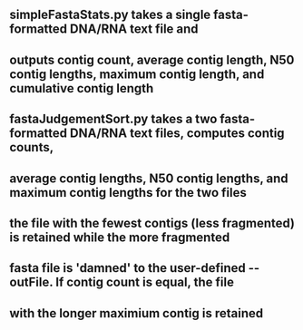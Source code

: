 ## simpleFastaStats.py takes a single fasta-formatted DNA/RNA text file and
## outputs contig count, average contig length, N50 contig lengths, maximum contig length, and cumulative contig length

## fastaJudgementSort.py takes a two fasta-formatted DNA/RNA text files, computes contig counts,
## average contig lengths, N50 contig lengths, and maximum contig lengths for the two files
## the file with the fewest contigs (less fragmented) is retained while the more fragmented
## fasta file is 'damned' to the user-defined --outFile.  If contig count is equal, the file
## with the longer maximium contig is retained

